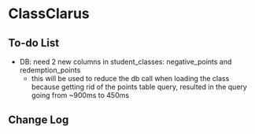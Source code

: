 # ClassClarus

## To-do List

- DB: need 2 new columns in student_classes: negative_points and redemption_points
  - this will be used to reduce the db call when loading the class because getting rid of the points table query, resulted in the query going from ~900ms to 450ms

## Change Log

